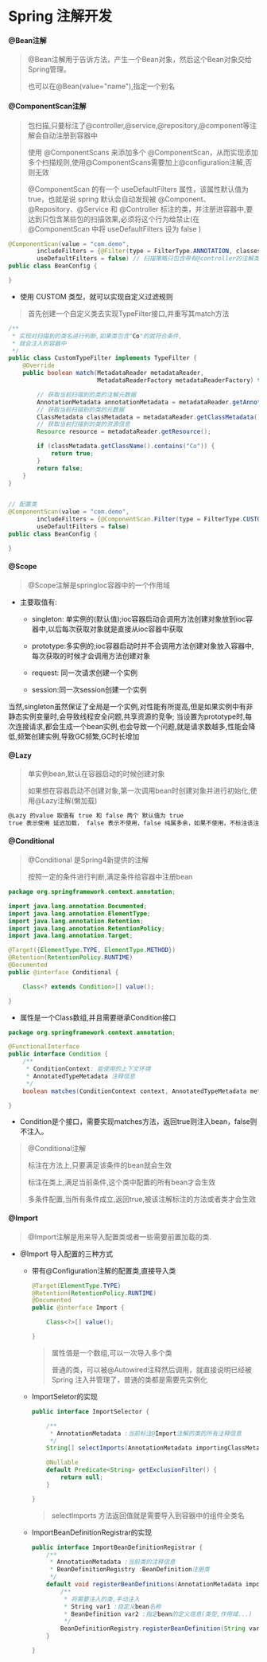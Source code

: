 # Spring 注解开发

#### @Bean注解

> @Bean注解用于告诉方法，产生一个Bean对象，然后这个Bean对象交给Spring管理。
>
> 也可以在@Bean(value="name"),指定一个别名

#### @ComponentScan注解

> 包扫描,只要标注了@controller,@service,@repository,@component等注解会自动注册到容器中
>
> 使用 @ComponentScans 来添加多个 @ComponentScan，从而实现添加多个扫描规则,使用@ComponentScans需要加上@configuration注解,否则无效
>
>  @ComponentScan 的有一个 useDefaultFilters 属性，该属性默认值为 true，也就是说 spring 默认会自动发现被 @Component、@Repository、@Service 和 @Controller 标注的类，并注册进容器中,要达到只包含某些包的扫描效果,必须将这个行为给禁止(在 @ComponentScan 中将 useDefaultFilters 设为 false )

```java
@ComponentScan(value = "com.demo", 
        includeFilters = {@Filter(type = FilterType.ANNOTATION, classes = {Controller.class})},
        useDefaultFilters = false) // 扫描策略只包含带有@controller的注解类
public class BeanConfig {

}
```

- 使用 CUSTOM 类型，就可以实现自定义过滤规则

> 首先创建一个自定义类去实现TypeFilter接口,并重写其match方法

```java
/**
 * 实现对扫描到的类名进行判断,如果类包含"Co"的就符合条件,
 * 就会注入到容器中
 */
public class CustomTypeFilter implements TypeFilter {
    @Override
    public boolean match(MetadataReader metadataReader,
                         MetadataReaderFactory metadataReaderFactory) throws IOException {

        // 获取当前扫描到的类的注解元数据
        AnnotationMetadata annotationMetadata = metadataReader.getAnnotationMetadata();
        // 获取当前扫描到的类的元数据
        ClassMetadata classMetadata = metadataReader.getClassMetadata();
        // 获取当前扫描到的类的资源信息
        Resource resource = metadataReader.getResource();

        if (classMetadata.getClassName().contains("Co")) {
            return true;
        }
        return false;
    }
}


// 配置类
@ComponentScan(value = "com.demo",
        includeFilters = {@ComponentScan.Filter(type = FilterType.CUSTOM, value = {CustomTypeFilter.class})},
        useDefaultFilters = false)
public class BeanConfig {

}
```

#### @Scope

> @Scope注解是springIoc容器中的一个作用域

- 主要取值有:

  - singleton: 单实例的(默认值);ioc容器启动会调用方法创建对象放到ioc容器中,以后每次获取对象就是直接从ioc容器中获取

  - prototype:多实例的;ioc容器启动时并不会调用方法创建对象放入容器中,每次获取的时候才会调用方法创建对象
  - request: 同一次请求创建一个实例
  - session:同一次session创建一个实例

当然,singleton虽然保证了全局是一个实例,对性能有所提高,但是如果实例中有非静态实例变量时,会导致线程安全问题,共享资源的竞争; 当设置为prototype时,每次连接请求,都会生成一个bean实例,也会导致一个问题,就是请求数越多,性能会降低,频繁创建实例,导致GC频繁,GC时长增加

#### @Lazy

> 单实例bean,默认在容器启动的时候创建对象
>
> 如果想在容器启动不创建对象,第一次调用bean时创建对象并进行初始化,使用@Lazy注解(懒加载)

```xml
@Lazy 的value 取值有 true 和 false 两个 默认值为 true
true 表示使用 延迟加载， false 表示不使用，false 纯属多余，如果不使用，不标注该注解就可以了。
```

#### @Conditional

> @Conditional 是Spring4新提供的注解
>
> 按照一定的条件进行判断,满足条件给容器中注册bean

```java
package org.springframework.context.annotation;

import java.lang.annotation.Documented;
import java.lang.annotation.ElementType;
import java.lang.annotation.Retention;
import java.lang.annotation.RetentionPolicy;
import java.lang.annotation.Target;

@Target({ElementType.TYPE, ElementType.METHOD})
@Retention(RetentionPolicy.RUNTIME)
@Documented
public @interface Conditional {

	Class<? extends Condition>[] value();

}
```

- 属性是一个Class数组,并且需要继承Condition接口

```java
package org.springframework.context.annotation;

@FunctionalInterface
public interface Condition {
	/**
	 * ConditionContext: 能使用的上下文环境
	 * AnnotatedTypeMetadata 注释信息
	 */
	boolean matches(ConditionContext context, AnnotatedTypeMetadata metadata);

}
```

- Condition是个接口，需要实现matches方法，返回true则注入bean，false则不注入。

> @Conditional注解
>
> 标注在方法上,只要满足该条件的bean就会生效
>
> 标注在类上,满足当前条件,这个类中配置的所有bean才会生效
>
> 多条件配置,当所有条件成立,返回true,被该注解标注的方法或者类才会生效

#### @Import

> @Import注解是用来导入配置类或者一些需要前置加载的类.

- @Import 导入配置的三种方式

  - 带有@Configuration注解的配置类,直接导入类

    ```java
    @Target(ElementType.TYPE)
    @Retention(RetentionPolicy.RUNTIME)
    @Documented
    public @interface Import {
    
    	Class<?>[] value();
    
    }
    ```

    > 属性值是一个数组,可以一次导入多个类
    >
    > 普通的类，可以被@Autowired注释然后调用，就直接说明已经被Spring 注入并管理了，普通的类都是需要先实例化

  - ImportSeletor的实现

    ```java
    public interface ImportSelector {
    
        /**
         * AnnotationMetadata :当前标注@Import注解的类的所有注释信息
         */
    	String[] selectImports(AnnotationMetadata importingClassMetadata);
    
    	@Nullable
    	default Predicate<String> getExclusionFilter() {
    		return null;
    	}
    
    }
    ```

    > selectImports 方法返回值就是需要导入到容器中的组件全类名

  - ImportBeanDefinitionRegistrar的实现

    ```java
    public interface ImportBeanDefinitionRegistrar {
    	/**
    	 * AnnotationMetadata :当前类的注释信息
    	 * BeanDefinitionRegistry :BeanDefinition注册类
    	 */
    	default void registerBeanDefinitions(AnnotationMetadata importingClassMetadata, BeanDefinitionRegistry registry) {
            /**
             * 将需要注入的类,手动注入
             * String var1 :自定义bean名称
             * BeanDefinition var2 :指定bean的定义信息(类型,作用域...)
             */
            BeanDefinitionRegistry.registerBeanDefinition(String var1, BeanDefinition var2);
    	}
    
    }
    ```

    

